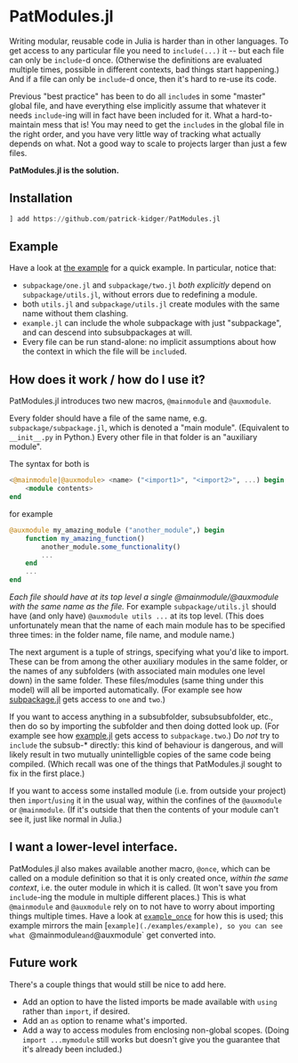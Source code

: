 # PatModules.jl

Writing modular, reusable code in Julia is harder than in other languages. To get access to any particular file you need to `include(...)` it -- but each file can only be `include`-d once. (Otherwise the definitions are evaluated multiple times, possible in different contexts, bad things start happening.) And if a file can only be `include`-d once, then it's hard to re-use its code.

Previous "best practice" has been to do all `include`s in some "master" global file, and have everything else implicitly assume that whatever it needs `include`-ing will in fact have been included for it. What a hard-to-maintain mess that is! You may need to get the `include`s in the global file in the right order, and you have very little way of tracking what actually depends on what. Not a good way to scale to projects larger than just a few files.

**PatModules.jl is the solution.**

## Installation

```julia
] add https://github.com/patrick-kidger/PatModules.jl
```

## Example
Have a look at [the example](./examples/example) for a quick example. In particular, notice that:
- `subpackage/one.jl` and `subpackage/two.jl` _both explicitly_ depend on `subpackage/utils.jl`, without errors due to redefining a module.
- both `utils.jl` and `subpackage/utils.jl` create modules with the same name without them clashing.
- `example.jl` can include the whole subpackage with just "subpackage", and can descend into subsubpackages at will.
- Every file can be run stand-alone: no implicit assumptions about how the context in which the file will be `include`d.

## How does it work / how do I use it?
PatModules.jl introduces two new macros, `@mainmodule` and `@auxmodule`.

Every folder should have a file of the same name, e.g. `subpackage/subpackage.jl`, which is denoted a "main module". (Equivalent to `__init__.py` in Python.) Every other file in that folder is an "auxiliary module".

The syntax for both is
```julia
<@mainmodule|@auxmodule> <name> ("<import1>", "<import2>", ...) begin
    <module contents>
end
```
for example
```julia
@auxmodule my_amazing_module ("another_module",) begin
    function my_amazing_function()
        another_module.some_functionality()
        ...
    end
    ...
end
```

_Each file should have at its top level a single @mainmodule/@auxmodule with the same name as the file._ For example `subpackage/utils.jl` should have (and only have) `@auxmodule utils ...` at its top level. (This does unfortunately mean that the name of each main module has to be specified three times: in the folder name, file name, and module name.)

The next argument is a tuple of strings, specifying what you'd like to import. These can be from among the other auxiliary modules in the same folder, or the names of any subfolders (with associated main modules one level down) in the same folder. These files/modules (same thing under this model) will all be imported automatically. (For example see how [subpackage.jl](./examples/example/subpackage/subpackage.jl) gets access to `one` and `two`.)

If you want to access anything in a subsubfolder, subsubsubfolder, etc., then do so by importing the subfolder and then doing dotted look up. (For example see how [example.jl](./examples/example/example.jl) gets access to `subpackage.two`.) Do _not_ try to `include` the subsub-* directly: this kind of behaviour is dangerous, and will likely result in two mutually unintelligble copies of the same code being compiled. (Which recall was one of the things that PatModules.jl sought to fix in the first place.)

If you want to access some installed module (i.e. from outside your project) then `import`/`using` it in the usual way, within the confines of the `@auxmodule` or `@mainmodule`. (If it's outside that then the contents of your module can't see it, just like normal in Julia.)

## I want a lower-level interface.
PatModules.jl also makes available another macro, `@once`, which can be called on a module definition so that it is only created once, _within the same context_, i.e. the outer module in which it is called. (It won't save you from `include`-ing the module in multiple different places.) This is what `@mainmodule` and `@auxmodule` rely on to not have to worry about importing things multiple times. Have a look at [`example_once`](./examples/example_once) for how this is used; this example mirrors the main [`example](./examples/example), so you can see what `@mainmodule` and `@auxmodule` get converted into.

## Future work
There's a couple things that would still be nice to add here.
- Add an option to have the listed imports be made available with `using` rather than `import`, if desired.
- Add an `as` option to rename what's imported.
- Add a way to access modules from enclosing non-global scopes. (Doing `import ...mymodule` still works but doesn't give you the guarantee that it's already been included.)